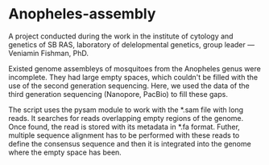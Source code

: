 # Anopheles-assembly
A project conducted during the work in the institute of cytology and genetics of SB RAS, laboratory of delelopmental genetics, group leader — Veniamin Fishman, PhD.

Existed genome assembleys of mosquitoes from the Anopheles genus were incomplete. They had large empty spaces, which couldn't be filled with the use of the second generation sequencing.
Here, we used the data of the third generation sequencing (Nanopore, PacBio) to fill these gaps.

The script uses the pysam module to work with the *.sam file with long reads. It searches for reads overlapping empty regions of the genome. Once found, the read is stored with its metadata in *.fa format. Futher, multiple sequence alignment
has to be performed with these reads to define the consensus sequence and then it is integrated into the genome where the empty space has been.
